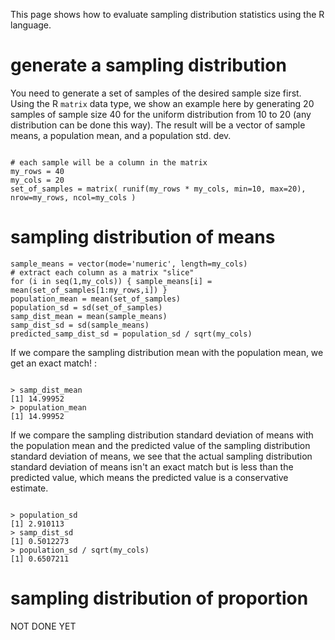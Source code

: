 This page shows how to evaluate sampling distribution statistics using the R language.

# generate a sampling distribution

You need to generate a set of samples of the desired sample size first.   Using the R `matrix` data type, we show an example here by generating 20 samples of sample size 40 for the uniform distribution from 10 to 20 (any distribution can be done this way).  The result will be a vector of sample means, a population mean, and a population std. dev.

```

# each sample will be a column in the matrix
my_rows = 40
my_cols = 20
set_of_samples = matrix( runif(my_rows * my_cols, min=10, max=20), nrow=my_rows, ncol=my_cols )

```

# sampling distribution of means

```
sample_means = vector(mode='numeric', length=my_cols)
# extract each column as a matrix "slice"
for (i in seq(1,my_cols)) { sample_means[i] = mean(set_of_samples[1:my_rows,i]) }
population_mean = mean(set_of_samples)
population_sd = sd(set_of_samples)
samp_dist_mean = mean(sample_means)
samp_dist_sd = sd(sample_means)
predicted_samp_dist_sd = population_sd / sqrt(my_cols)

```
If we compare the sampling distribution mean with the population mean, we get an exact match! :

```

> samp_dist_mean
[1] 14.99952
> population_mean
[1] 14.99952

```

If we compare the sampling distribution standard deviation of means with the population mean and the predicted value of the sampling distribution standard deviation of means, we see that the actual sampling distribution standard deviation of means isn't an exact match but is less than the predicted value, which means the predicted value is a conservative estimate. 

```

> population_sd
[1] 2.910113
> samp_dist_sd
[1] 0.5012273
> population_sd / sqrt(my_cols)
[1] 0.6507211

```

# sampling distribution of proportion

NOT DONE YET


